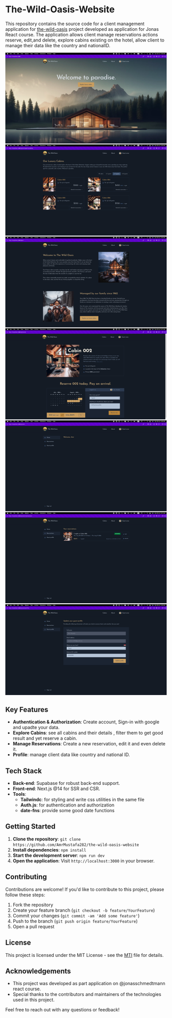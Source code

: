 # The-Wild-Oasis-Website

This repository contains the source code for a client management application for [the-wild-oasis](https://github.com/AmrMustafa282/the-wild-oasis) project developed as application for Jonas React course. The application allows client manage reservations actions reserve, edit,and delete, explore cabins existing on the hotel, allow client to manage their data like the country and nationalID.

![](public/home.png)
![](public/cabins.png)
![](public/about.png)
![](public/reservation.png)
![](public/userHome.png)
![](public/userReservations.png)
![](public/userData.png)

## Key Features

- **Authentication & Authorization**: Create account, Sign-in with google and upadte your data.
- **Explore Cabins**: see all cabins and their details , filter them to get good result and yet reserve a cabin.
- **Manage Reservations**: Create a new reservation, edit it and even delete it.
- **Profile**: manage client data like country and national ID.

## Tech Stack

- **Back-end**: Supabase for robust back-end support.
- **Front-end**: Next.js @14 for SSR and CSR.
- **Tools**: 
  - **Tailwindc**: for styling and write css utilities in the same file
  - **Auth.js**: for authentication and authorization
  - **date-fns**: provide some good date functions


## Getting Started

1. **Clone the repository**: `git clone https://github.com/AmrMustafa282/the-wild-oasis-website`
2. **Install dependencies**: `npm install`
3. **Start the development server**: `npm run dev`
4. **Open the application**: Visit `http://localhost:3000` in your browser.

## Contributing

Contributions are welcome! If you'd like to contribute to this project, please follow these steps:

1. Fork the repository
2. Create your feature branch (`git checkout -b feature/YourFeature`)
3. Commit your changes (`git commit -am 'Add some feature'`)
4. Push to the branch (`git push origin feature/YourFeature`)
5. Open a pull request

## License

This project is licensed under the MIT License - see the [MTI](LICENSE) file for details.

## Acknowledgements

- This project was developed as part application on @jonasschmedtmann react course.
- Special thanks to the contributors and maintainers of the technologies used in this project.

Feel free to reach out with any questions or feedback!